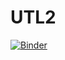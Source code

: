 # UTL2
[![Binder](https://mybinder.org/badge_logo.svg)](https://mybinder.org/v2/gh/beckceline/UTL2/HEAD)
